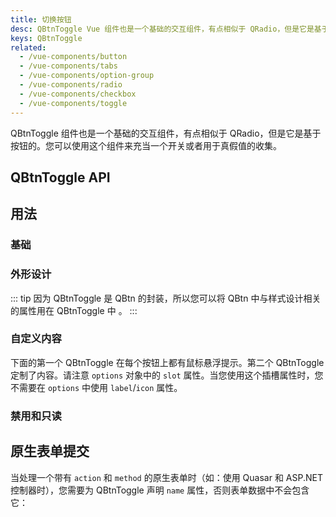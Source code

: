 ```yaml
---
title: 切换按钮
desc: QBtnToggle Vue 组件也是一个基础的交互组件，有点相似于 QRadio，但是它是基于按钮的。
keys: QBtnToggle
related:
  - /vue-components/button
  - /vue-components/tabs
  - /vue-components/option-group
  - /vue-components/radio
  - /vue-components/checkbox
  - /vue-components/toggle
---
```


QBtnToggle 组件也是一个基础的交互组件，有点相似于 QRadio，但是它是基于按钮的。您可以使用这个组件来充当一个开关或者用于真假值的收集。

## QBtnToggle API

<doc-api file="QBtnToggle" />

## 用法

### 基础

<doc-example title="基础" file="QBtnToggle/Basic" />

### 外形设计

::: tip
因为 QBtnToggle 是 QBtn 的封装，所以您可以将 QBtn 中与样式设计相关的属性用在 QBtnToggle 中 。
:::

<doc-example title="一些外观设计示例" file="QBtnToggle/Design" />

<doc-example title="水平铺开" file="QBtnToggle/Spread" />

<doc-example title="黑色背景" file="QBtnToggle/Dark" dark />

### 自定义内容
下面的第一个 QBtnToggle 在每个按钮上都有鼠标悬浮提示。第二个 QBtnToggle 定制了内容。请注意 `options` 对象中的 `slot` 属性。当您使用这个插槽属性时，您不需要在 `options` 中使用 `label`/`icon` 属性。

<doc-example title="自定义按钮内容" file="QBtnToggle/CustomContent" />

### 禁用和只读

<doc-example title="禁用和只读" file="QBtnToggle/DisableReadonly" />

## 原生表单提交

当处理一个带有 `action` 和 `method` 的原生表单时（如：使用 Quasar 和 ASP.NET 控制器时），您需要为 QBtnToggle 声明 `name` 属性，否则表单数据中不会包含它：

<doc-example title="Native form" file="QBtnToggle/NativeForm" />
